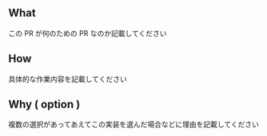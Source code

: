 ## What

この PR が何のための PR なのか記載してください

## How

具体的な作業内容を記載してください

## Why ( option )

複数の選択があってあえてこの実装を選んだ場合などに理由を記載してください
